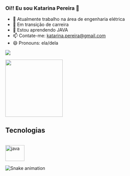 ### Oi!! Eu sou Katarina Pereira 👋

- 🔭 Atualmente trabalho na área de engenharia elétrica
- 🚚 Em transição de carreira
- 🌱 Estou aprendendo JAVA
- 📫 Contate-me: katarina.pereira@gmail.com
- 😄 Pronouns: ela/dela


<div>

  <a href="mailto:katarina.pereira@gmail.com"><img src="https://img.shields.io/badge/Gmail-D14836?style=for-the-badge&logo=gmail&logoColor=white" target="_blank"></a>
 
<div>
   
<div> 
   <a ref="https://github.com/kmlima85">
   <img height="180em" src="https://github-readme-stats.vercel.app/api?username=kmlima85&show_icons=true&theme=dracula&include_all_commits=true&count_private=true"/
</div> 

## Tecnologias   
  
<div style"display: inline_block"><br>
 <img align="center" alt="java" height="50" width="60"src="https://cdn.jsdelivr.net/gh/devicons/devicon/icons/java/java-original.svg" />
</div>

![Snake animation](https://github.com/kmlima85/kmlima85/blob/output/github-contribution-grid-snake.svg)

